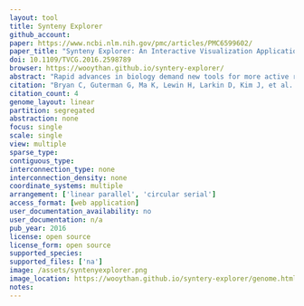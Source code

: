 ```yaml
---
layout: tool 
title: Synteny Explorer
github_account: 
paper: https://www.ncbi.nlm.nih.gov/pmc/articles/PMC6599602/
paper_title: "Synteny Explorer: An Interactive Visualization Application for Teaching Genome Evolution"
doi: 10.1109/TVCG.2016.2598789
browser: https://wooythan.github.io/syntery-explorer/
abstract: "Rapid advances in biology demand new tools for more active research dissemination and engaged teaching. This paper presents Synteny Explorer, an interactive visualization application designed to let college students explore genome evolution of mam- malian species. The tool visualizes synteny blocks: segments of homologous DNA shared between various extant species that can be traced back or reconstructed in extinct, ancestral species. We take a karyogram-based approach to create an interactive synteny visualization, leading to a more appealing and engaging design for undergraduate-level genome evolution education. For validation, we conduct three user studies: two focused studies on color and animation design choices and a larger study that performs overall system usability testing while comparing our karyogram-based designs with two more common genome mapping representations in an educational context. While existing views communicate the same information, study participants found the interactive, karyogram- based views much easier and likable to use. We additionally discuss feedback from biology and genomics faculty, who judge Synteny Explorer’s fitness for use in classrooms."
citation: "Bryan C, Guterman G, Ma K, Lewin H, Larkin D, Kim J, et al. Synteny Explorer: An Interactive Visualization Application for Teaching Genome Evolution. IEEE Trans Vis Comput Graph. 2017;23: 711–720."
citation_count: 4
genome_layout: linear
partition: segregated
abstraction: none
focus: single
scale: single
view: multiple
sparse_type: 
contiguous_type: 
interconnection_type: none
interconnection_density: none
coordinate_systems: multiple
arrangement: ['linear parallel', 'circular serial']
access_format: [web application]
user_documentation_availability: no
user_documentation: n/a
pub_year: 2016
license: open source
license_form: open source
supported_species: 
supported_files: ['na']
image: /assets/syntenyexplorer.png
image_location: https://wooythan.github.io/syntery-explorer/genome.html?p=EUA&c1=ponAbe&c2=musMus
notes: 
---
```

